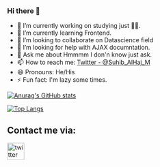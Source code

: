### Hi there 👋

- 🔭 I’m currently working on studying just 🤷‍♂️.
- 🌱 I’m currently learning Frontend.
- 👯 I’m looking to collaborate on Datascience field
- 🤔 I’m looking for help with AJAX documntation.
- 💬 Ask me about Hmmmm I don'n know just ask.
- 📫 How to reach me: [Twitter - @Suhib_AlHaj_M](https://twitter.com/Suhib_AlHaj_M)
- 😄 Pronouns: He/His
- ⚡ Fun fact: I'm lazy some times.


[![Anurag's GitHub stats](https://github-readme-stats.vercel.app/api?username=suhaib159hajj)](https://github.com/anuraghazra/github-readme-stats)



[![Top Langs](https://github-readme-stats.vercel.app/api/top-langs/?username=suhaib159hajj)](https://github.com/suhaib159hajj/github-readme-stats)

## Contact me via:
[<img src='https://cdn.jsdelivr.net/npm/simple-icons@3.0.1/icons/twitter.svg' alt='twitter' height='40'>](https://twitter.com/Suhib_AlHaj_M)  


